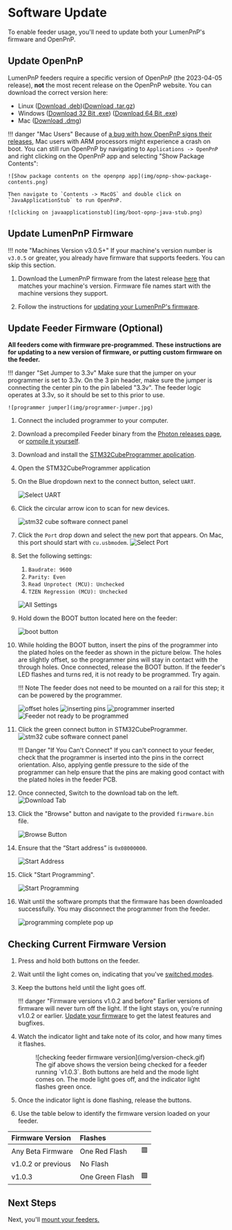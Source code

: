 # Software Update

To enable feeder usage, you'll need to update both your LumenPnP's firmware and OpenPnP.

## Update OpenPnP

LumenPnP feeders require a specific version of OpenPnP (the 2023-04-05 release), **not** the most recent release on the OpenPnP website. You can download the correct version here:

- Linux ([Download .deb](https://openpnp.s3-us-west-2.amazonaws.com/test/2023-04-05_08-24-36.0aa4ae8/OpenPnP-linux-test.deb))([Download .tar.gz](https://openpnp.s3-us-west-2.amazonaws.com/test/2023-04-05_08-24-36.0aa4ae8/OpenPnP-unix-test.tar.gz))
- Windows ([Download 32 Bit .exe](https://openpnp.s3-us-west-2.amazonaws.com/test/2023-04-05_08-24-36.0aa4ae8/OpenPnP-windows-x32-test.exe)) ([Download 64 Bit .exe](https://openpnp.s3-us-west-2.amazonaws.com/test/2023-04-05_08-24-36.0aa4ae8/OpenPnP-windows-x64-test.exe))
- Mac ([Download .dmg](https://openpnp.s3-us-west-2.amazonaws.com/test/2023-04-05_08-24-36.0aa4ae8/OpenPnP-macos-test.dmg))

!!! danger "Mac Users"
    Because of [a bug with how OpenPnP signs their releases](https://github.com/openpnp/openpnp/issues/1559), Mac users with ARM processors might experience a crash on boot. You can still run OpenPnP by navigating to `Applications -> OpenPnP` and right clicking on the OpenPnP app and selecting "Show Package Contents":

    ![Show package contents on the openpnp app](img/opnp-show-package-contents.png)

    Then navigate to `Contents -> MacOS` and double click on `JavaApplicationStub` to run OpenPnP.
    
    ![clicking on javaapplicationstub](img/boot-opnp-java-stub.png)

## Update LumenPnP Firmware

!!! note "Machines Version v3.0.5+"
    If your machine's version number is `v3.0.5` or greater, you already have firmware that supports feeders. You can skip this section.

1. Download the LumenPnP firmware from the latest release [here](https://github.com/opulo-inc/lumenpnp/releases) that matches your machine's version. Firmware file names start with the machine versions they support.

2. Follow the instructions for [updating your LumenPnP's firmware](/guides/update-firmware).

## Update Feeder Firmware **(Optional)**

**All feeders come with firmware pre-programmed. These instructions are for updating to a new version of firmware, or putting custom firmware on the feeder.**

!!! danger "Set Jumper to 3.3v"
    Make sure that the jumper on your programmer is set to 3.3v. On the 3 pin header, make sure the jumper is connecting the center pin to the pin labeled "3.3v". The feeder logic operates at 3.3v, so it should be set to this prior to use.

    ![programmer jumper](img/programmer-jumper.jpg)

1. Connect the included programmer to your computer.
   <!-- TODO: Get photo of programmer plugged into computer -->
2. Download a precompiled Feeder binary from the [Photon releases page](https://github.com/photonfirmware/photon/releases), or [compile it yourself](https://github.com/opulo-inc/feeder).
3. Download and install the [STM32CubeProgrammer application](https://www.st.com/en/development-tools/stm32cubeprog.html#section-get-software-table).
4. Open the STM32CubeProgrammer application
5. On the Blue dropdown next to the connect button, select `UART`.

    ![Select UART](img/uart-dropdown.png)

6. Click the circular arrow icon to scan for new devices.

    ![stm32 cube software connect panel](img/refresh-button.png)

7. Click the `Port` drop down and select the new port that appears. On Mac, this port should start with `cu.usbmodem`.
    ![Select Port](img/select-port.png)

8. Set the following settings:
    1. `Baudrate: 9600`
    2. `Parity: Even`
    3. `Read Unprotect (MCU): Unchecked`
    4. `TZEN Regression (MCU): Unchecked`
    
    ![All Settings](img/all-settings.png)

9. Hold down the BOOT button located here on the feeder:

    ![boot button](img/boot-button.png)

10. While holding the BOOT button, insert the pins of the programmer into the plated holes on the feeder as shown in the picture below. The holes are slightly offset, so the programmer pins will stay in contact with the through holes. Once connected, release the BOOT button. If the feeder's LED flashes and turns red, it is not ready to be programmed. Try again.

    !!! Note
        The feeder does not need to be mounted on a rail for this step; it can be powered by the programmer.

    ![offset holes](img/offset-pins.jpg)
    ![inserting pins](img/inserting-programmer.jpg)
    ![programmer inserted](img/programmer-inserted.jpg)
    ![Feeder not ready to be programmed](img/feeder-not-ready.png)

11. Click the green connect button in STM32CubeProgrammer.
    ![stm32 cube software connect panel](img/connect-button.png)

    !!! Danger "If You Can't Connect"
        If you can't connect to your feeder, check that the programmer is inserted into the pins in the correct orientation. Also, applying gentle pressure to the side of the programmer can help ensure that the pins are making good contact with the plated holes in the feeder PCB.

12. Once connected, Switch to the download tab on the left.
![Download Tab](img/download-tab.png)

1.  Click the "Browse" button and navigate to the provided `firmware.bin` file.
    
    ![Browse Button](img/browse-button.png)

2.  Ensure that the “Start address” is `0x08000000`.
    
    ![Start Address](img/start-address.png)

3.  Click "Start Programming".
    
    ![Start Programming](img/start-programming.png)

4.  Wait until the software prompts that the firmware has been downloaded successfully. You may disconnect the programmer from the feeder.
    
    ![programming complete pop up](img/programming-complete.png)

## Checking Current Firmware Version

1. Press and hold both buttons on the feeder.
1. Wait until the light comes on, indicating that you've [switched modes](/feeders/1-overview/feeder-overview/#__tabbed_2_3).
1. Keep the buttons held until the light goes off.

    !!! danger "Firmware versions v1.0.2 and before"
        Earlier versions of firmware will never turn off the light. If the light stays on, you're running v1.0.2 or earlier. [Update your firmware](#update-feeder-firmware-optional) to get the latest features and bugfixes.

1. Watch the indicator light and take note of its color, and how many times it flashes.

    <figure markdown>
        ![checking feeder firmware version](img/version-check.gif)
        <figcaption>The gif above shows the version being checked for a feeder running `v1.0.3`. Both buttons are held and the mode light comes on. The mode light goes off, and the indicator light flashes green once.</figcaption>
    </figure>

1. Once the indicator light is done flashing, release the buttons.
1. Use the table below to identify the firmware version loaded on your feeder.

| Firmware Version      | Flashes            |            |
| :-------------------- | :----------------- | :--------- |
| Any Beta Firmware     | One Red Flash      | 🟥         |
| v1.0.2 or previous    | No Flash           |            |
| v1.0.3                | One Green Flash    | 🟩         |

## Next Steps

Next, you'll [mount your feeders.](../4-mounting/mounting.md)
